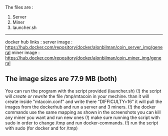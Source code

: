 The files are : 
1. Server
2. Miner
3. launcher.sh
---------------------------------------------------------
docker hub links : server image : https://hub.docker.com/repository/docker/alonbilman/coin_server_img/general 
				   miner image : https://hub.docker.com/repository/docker/alonbilman/coin_miner_img/general
				   
The image sizes are 77.9 MB (both)
---------------------------------------------------------
You can run the program with the script provided (launcher.sh)
(!) the script will *create or rewrite* the file /tmp/mtacoin in your mechine. 
	than it will create inside "mtacoin.conf" and write there "DIFFICULTY=16" 
	it will pull the images from the dockerhub and run a server and 3 miners. 
	(!) the docker commands use the same mapping as shown in the screenshots 
	you can kill any miner you want and run new ones 
(!) make sure running the script with sudo in order to change /tmp and run docker-commands.
(!) run the script with sudo (for docker and for /tmp) 


